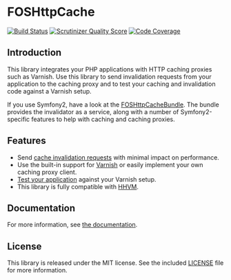 FOSHttpCache
============
[![Build Status](https://travis-ci.org/FriendsOfSymfony/FOSHttpCache.png?branch=master)](https://travis-ci.org/FriendsOfSymfony/FOSHttpCache) 
[![Scrutinizer Quality Score](https://scrutinizer-ci.com/g/FriendsOfSymfony/FOSHttpCache/badges/quality-score.png?s=bc263d4deb45becdb1469b71e8630c5e65efdcf4)](https://scrutinizer-ci.com/g/FriendsOfSymfony/FOSHttpCache/) 
[![Code Coverage](https://scrutinizer-ci.com/g/FriendsOfSymfony/FOSHttpCache/badges/coverage.png?s=a19df7bb7e830642fb937891aebe8c3e1c9f59c0)](https://scrutinizer-ci.com/g/FriendsOfSymfony/FOSHttpCache/)

Introduction
------------

This library integrates your PHP applications with HTTP caching proxies such as Varnish.
Use this library to send invalidation requests from your application to the caching proxy
and to test your caching and invalidation code against a Varnish setup.

If you use Symfony2, have a look at the
[FOSHttpCacheBundle](https://github.com/FriendsOfSymfony/FOSHttpCacheBundle).
The bundle provides the invalidator as a service, along with a number of
Symfony2-specific features to help with caching and caching proxies.

Features
--------

* Send [cache invalidation requests](doc/cache-invalidator.md) with minimal impact on performance.
* Use the built-in support for [Varnish](doc/varnish.md) or easily implement your own caching proxy client.
* [Test your application](doc/testing-your-application.md) against your Varnish setup.
* This library is fully compatible with [HHVM](http://www.hhvm.com).

Documentation
-------------

For more information, see [the documentation](http://foshttpcache.readthedocs.org/en/latest/).

License
-------

This library is released under the MIT license. See the included
[LICENSE](LICENSE) file for more information.
